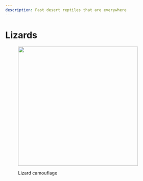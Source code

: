 ```yaml
---
description: Fast desert reptiles that are everywhere
---
```


# Lizards



<figure><img src=".gitbook/assets/20240423_123410.jpg" alt="" width="375"><figcaption><p>Lizard camouflage</p></figcaption></figure>
